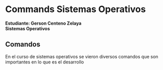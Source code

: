 # Commands Sistemas Operativos
**Estudiante: Gerson Centeno Zelaya <br />
Sistemas Operativos**

## Comandos

En el curso de sistemas operativos se vieron diversos comandos que son importantes en lo que es el desarrollo




